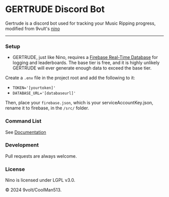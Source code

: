 # GERTRUDE Discord Bot

Gertrude is a discord bot used for tracking your Music Ripping progress, modified from 9vult's [nino](https://github.com/9vult/nino)

****

### Setup

 - GERTRUDE, just like Nino, requires a [Firebase Real-Time Database](https://firebase.google.com/docs/database) for logging and leaderboards. The base tier is free, and it is highly unlikely GERTRUDE will ever generate enough data to exceed the base tier.

Create a `.env` file in the project root and add the following to it: 

 - `TOKEN='[yourtoken]'`
 - `DATABASE_URL='[databaseurl]'`

Then, place your `firebase.json`, which is your serviceAccountKey.json, rename it to firebase, in the `/src/` folder.

### Command List

See [Documentation](https://github.com/Coolman513/GERTRUDE/blob/main/DOC.md)

### Development

Pull requests are always welcome.

### License

Nino is licensed under LGPL v3.0.


© 2024 9volt/CoolMan513.
